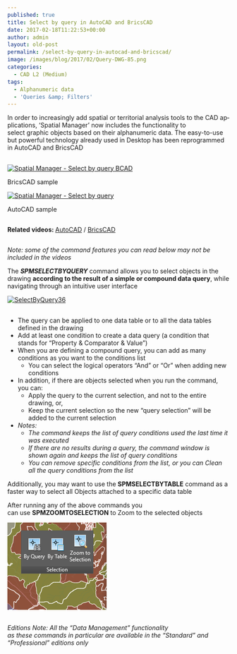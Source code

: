 ```yaml
---
published: true
title: Select by query in AutoCAD and BricsCAD
date: 2017-02-18T11:22:53+00:00
author: admin
layout: old-post
permalink: /select-by-query-in-autocad-and-bricscad/
image: /images/blog/2017/02/Query-DWG-85.png
categories:
  - CAD L2 (Medium)
tags:
  - Alphanumeric data
  - 'Queries &amp; Filters'
---
```

<p>
  <span lang="en">In order to increasingly add spatial or territorial analysis tools to the CAD applications, &#8216;Spatial Manager&#8217; now includes the functionality to select graphic objects based on their alphanumeric data. The easy-to-use but powerful technology already used in Desktop has been reprogrammed in AutoCAD and BricsCAD</span>
</p>

<!--more-->

<h2></h2>
<div>
  <a href="/images/blog/2017/02/Spatial-Manager-Select-by-query-BCAD.png" target="_blank" rel="nofollow"><img src="/images/blog/2017/02/Spatial-Manager-Select-by-query-BCAD-1024x567.png" alt="Spatial Manager - Select by query BCAD" width="625" height="346" srcset="/images/blog/2017/02/Spatial-Manager-Select-by-query-BCAD-1024x567.png 1024w, /images/blog/2017/02/Spatial-Manager-Select-by-query-BCAD-300x166.png 300w, /images/blog/2017/02/Spatial-Manager-Select-by-query-BCAD-768x425.png 768w, /images/blog/2017/02/Spatial-Manager-Select-by-query-BCAD-624x346.png 624w, /images/blog/2017/02/Spatial-Manager-Select-by-query-BCAD.png 1136w" sizes="(max-width: 625px) 100vw, 625px" /></a>
  
  <p>
    BricsCAD sample
  </p>
</div>

<div>
  <a href="/images/blog/2017/02/Spatial-Manager-Select-by-query.png" target="_blank" rel="nofollow"><img src="/images/blog/2017/02/Spatial-Manager-Select-by-query-1024x576.png" alt="Spatial Manager - Select by query" width="625" height="352" srcset="/images/blog/2017/02/Spatial-Manager-Select-by-query-1024x576.png 1024w, /images/blog/2017/02/Spatial-Manager-Select-by-query-300x169.png 300w, /images/blog/2017/02/Spatial-Manager-Select-by-query-768x432.png 768w, /images/blog/2017/02/Spatial-Manager-Select-by-query-624x351.png 624w, /images/blog/2017/02/Spatial-Manager-Select-by-query.png 1280w" sizes="(max-width: 625px) 100vw, 625px" /></a>
  
  <p>
    AutoCAD sample
  </p>
</div>

<h2></h2>
<p>
  <strong>Related videos: </strong><a href="https://youtu.be/b-j_AFHF0aY" target="_blank" rel="nofollow">AutoCAD</a> / <a href="https://youtu.be/i9-PqDRcKy4" target="_blank" rel="nofollow">BricsCAD</a>
</p>

<h2>
</h2>

<p>
  <em>Note: some of the command features you can read below may not be included in the videos</em>
</p>

<p>
  The <strong><em>SPMSELECTBYQUERY</em></strong> command allows you to select objects in the drawing <strong>according to the result of a simple or compound data query</strong>, while navigating through an intuitive user interface
</p>

<p>
  <a href="/images/blog/2017/02/SelectByQuery36.png" target="_blank" rel="nofollow"><img src="/images/blog/2017/02/SelectByQuery36.png" alt="SelectByQuery36" width="609" height="434" srcset="/images/blog/2017/02/SelectByQuery36.png 609w, /images/blog/2017/02/SelectByQuery36-300x214.png 300w" sizes="(max-width: 609px) 100vw, 609px" /></a>
</p>

<h2>
</h2>

  * The query can be applied to one data table or to all the data tables defined in the drawing
  * Add at least one condition to create a data query (a condition that stands for &#8220;Property & Comparator & Value&#8221;)
  * When you are defining a compound query, you can add as many conditions as you want to the conditions list 
      * You can select the logical operators &#8220;And&#8221; or &#8220;Or&#8221; when adding new conditions
  * In addition, if there are objects selected when you run the command, you can: 
      * Apply the query to the current selection, and not to the entire drawing, or,
      * Keep the current selection so the new &#8220;query selection&#8221; will be added to the current selection
  * _Notes:_ 
      * _The command keeps the list of query conditions used the last time it was executed_
      * _If there are no results during a query, the command window is shown again and keeps the list of query conditions_
      * _You can remove specific conditions from the list, or you can Clean all the query conditions from the list_

<p>
  Additionally, you may want to use the <strong>SPMSELECTBYTABLE</strong> command as a faster way to select all Objects attached to a specific data table
</p>

<p>
  After running any of the above commands you can use <strong>SPMZOOMTOSELECTION</strong> to Zoom to the selected objects
</p>

<p>
  <a href="/images/blog/2017/02/SelectByCommands.png" target="_blank" rel="nofollow"><img src="/images/blog/2017/02/SelectByCommands.png" alt="SelectByCommands" width="225" height="198" /></a>
</p>

<h2>
</h2>

<p>
  <em>Editions Note: All the “Data Management” functionality as these commands in particular are available in the “Standard” and “Professional” editions only</em>
</p>